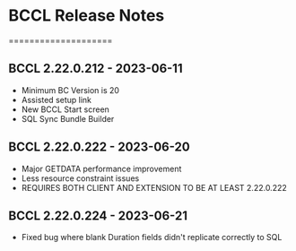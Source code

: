 # BCCL Release Notes
====================

## BCCL 2.22.0.212 - 2023-06-11
- Minimum BC Version is 20
- Assisted setup link
- New BCCL Start screen
- SQL Sync Bundle Builder

## BCCL 2.22.0.222 - 2023-06-20
- Major GETDATA performance improvement
- Less resource constraint issues
- REQUIRES BOTH CLIENT AND EXTENSION TO BE AT LEAST 2.22.0.222

## BCCL 2.22.0.224 - 2023-06-21
- Fixed bug where blank Duration fields didn't replicate correctly to SQL

